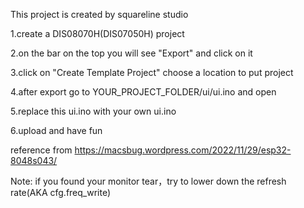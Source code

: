 This project is created by squareline studio

1.create a DIS08070H(DIS07050H) project

2.on the bar on the top you will see "Export" and click on it

3.click on "Create Template Project" choose a location to put project

4.after export go to YOUR_PROJECT_FOLDER/ui/ui.ino and open

5.replace this ui.ino with your own ui.ino

6.upload and have fun

reference from https://macsbug.wordpress.com/2022/11/29/esp32-8048s043/

Note: if you found your monitor tear，try to lower down the refresh rate(AKA cfg.freq_write)
